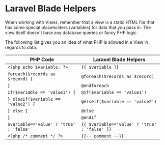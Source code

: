 # Laravel Blade Helpers

When working with Views, remember that a view is a static HTML file that has some special placeholders (variables) for data that you pass in. The view itself doesn't have any database queries or fancy PHP logic.

The following list gives you an idea of what PHP is allowed in a View in regards to data.

| PHP Code                               | Laravel Blade Helpers               |
|----------------------------------------|-------------------------------------|
| `<?php echo $variable; ?>`             | `{{ $variable }}`                   |
| `foreach($records as $record) {`       | `@foreach($records as $record)`     |
| `}`                                    | `@endforeach`                       |
| `if($variable == 'value1') {`          | `@if($variable == 'value1')`        |
| `} elseif($variable == 'value2') {`    | `@elseif($variable == 'value2')`    |
| `} else {`                             | `@else`                             |
| `}`                                    | `@endif`                            |
| `$variable=='value' ? 'true' : 'false'`| `{{ $variable=='value' ? 'true' : 'false' }}` |
| `<?php /* comment */ ?>`               | `{{-- comment --}}`                 |